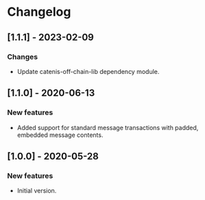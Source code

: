 # Changelog

## [1.1.1] - 2023-02-09

### Changes
- Update catenis-off-chain-lib dependency module.

## [1.1.0] - 2020-06-13

### New features
- Added support for standard message transactions with padded, embedded message contents.

## [1.0.0] - 2020-05-28

### New features
- Initial version.
